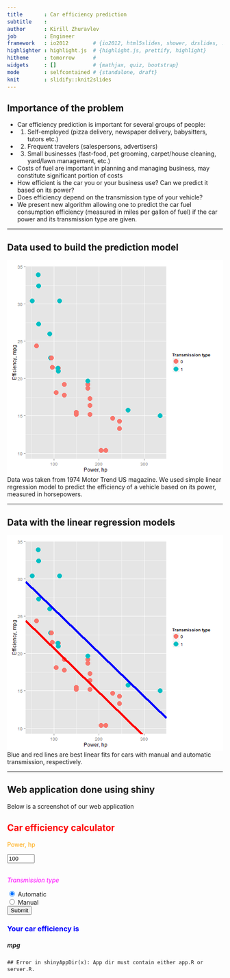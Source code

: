 ```yaml
---
title       : Car efficiency prediction
subtitle    : 
author      : Kirill Zhuravlev  
job         : Engineer
framework   : io2012        # {io2012, html5slides, shower, dzslides, ...}
highlighter : highlight.js  # {highlight.js, prettify, highlight}
hitheme     : tomorrow      # 
widgets     : []            # {mathjax, quiz, bootstrap}
mode        : selfcontained # {standalone, draft}
knit        : slidify::knit2slides
---
```


## Importance of the problem

 - Car efficiency prediction is important for several groups of people:
 - 1) Self-employed (pizza delivery, newspaper delivery, babysitters, tutors etc.)
 - 2) Frequent travelers (salespersons, advertisers)
 - 3) Small businesses (fast-food, pet grooming, carpet/house cleaning, yard/lawn management, etc.)
 - Costs of fuel are important in planning and managing business, may constitute significant portion of costs
 - How efficient is the car you or your business use? Can we predict it based on its power?
 - Does efficiency depend on the transmission type of your vehicle?
 - We present new algorithm allowing one to predict the car fuel        consumption efficiency (measured in miles per gallon of fuel) if the car power and its transmission type are given.

---

## Data used to build the prediction model

<img src="assets/fig/unnamed-chunk-1-1.png" title="plot of chunk unnamed-chunk-1" alt="plot of chunk unnamed-chunk-1" style="display: block; margin: auto;" />
Data was taken from 1974 Motor Trend US magazine. We used simple linear regression model to predict the efficiency of a vehicle based on its power, measured in horsepowers.

---

## Data with the linear regression models

<img src="assets/fig/unnamed-chunk-2-1.png" title="plot of chunk unnamed-chunk-2" alt="plot of chunk unnamed-chunk-2" style="display: block; margin: auto;" />
Blue and red lines are best linear fits for cars with manual and automatic transmission, respectively.

---

## Web application done using shiny

Below is a screenshot of our web application
<!--html_preserve--><div class="container-fluid">
<h2>
<strong style="color:red">Car efficiency calculator</strong>
</h2>
<div class="row">
<div class="col-sm-4">
<form class="well">
<div class="form-group shiny-input-container">
<label for="hrp">
<p style="color:orange">Power, hp</p>
</label>
<input id="hrp" type="number" class="form-control" value="100" min="0" max="400"/>
</div>
<br/>
<div id="trans" class="form-group shiny-input-radiogroup shiny-input-container">
<label class="control-label" for="trans">
<p>
<em style="color:magenta">Transmission type</em>
</p>
</label>
<div class="shiny-options-group">
<div class="radio">
<label>
<input type="radio" name="trans" value="auto" checked="checked"/>
<span>Automatic</span>
</label>
</div>
<div class="radio">
<label>
<input type="radio" name="trans" value="man"/>
<span>Manual</span>
</label>
</div>
</div>
</div>
<div>
<button type="submit" class="btn btn-primary">Submit</button>
</div>
</form>
</div>
<div class="col-sm-8">
<h3 style="color:blue">Your car efficiency is</h3>
<span id="hrp" class="shiny-text-output"></span>
<h5>
<strong>mpg</strong>
</h5>
</div>
</div>
</div><!--/html_preserve-->

```
## Error in shinyAppDir(x): App dir must contain either app.R or server.R.
```
